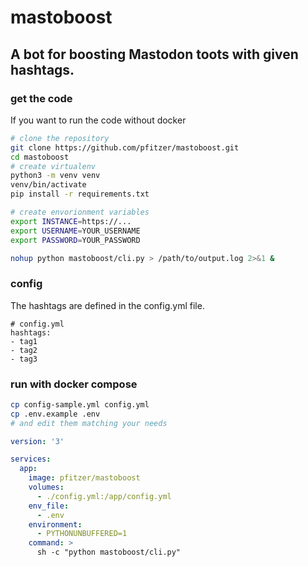 # mastoboost
## A bot for boosting Mastodon toots with given hashtags.

### get the code
If you want to run the code without docker

```bash
# clone the repository
git clone https://github.com/pfitzer/mastoboost.git
cd mastoboost
# create virtualenv
python3 -m venv venv
venv/bin/activate
pip install -r requirements.txt

# create envorionment variables
export INSTANCE=https://...
export USERNAME=YOUR_USERNAME
export PASSWORD=YOUR_PASSWORD

nohup python mastoboost/cli.py > /path/to/output.log 2>&1 &
```


### config
The hashtags are defined in the config.yml file.

```
# config.yml
hashtags:
- tag1
- tag2
- tag3
```

### run with docker compose

```bash
cp config-sample.yml config.yml
cp .env.example .env
# and edit them matching your needs
```

```yaml
version: '3'

services:
  app:
    image: pfitzer/mastoboost
    volumes:
      - ./config.yml:/app/config.yml
    env_file:
      - .env
    environment:
      - PYTHONUNBUFFERED=1
    command: >
      sh -c "python mastoboost/cli.py"
```
